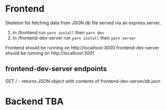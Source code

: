 # Frontend

Skeleton for fetching data from JSON db file served via an express server.

1. In /frontend run `yarn install` then `yarn dev`
2. In /frontend-dev-server run `yarn install` then `yarn server`

Frontend should be running on http://localhost:3000
frontend-dev-server should be running on http://localhost:3001

## frontend-dev-server endpoints
GET / - returns JSON object with contents of frontend-dev-server/db.json

# Backend TBA
